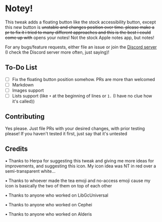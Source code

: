 # Notey!
This tweak adds a floating button like the stock accessibility button, except this new button is ~~unstable and changes position over time. please make a pr to fix it i tried to many different approaches and this is the best i could come up with~~ opens your notes! Not the stock Apple notes app, but notes!

For any bugs/feature requests, either file an issue or join the [Discord server](https://discord.gg/mZZhnRDGeg) (I check the Discord server more often, just saying)!

## To-Do List
- [ ] Fix the floating button position somehow. PRs are more than welcomed
- [ ] Markdown
- [ ] Images support
- [ ] Lists support (like `•` at the beginning of lines or `1.` (I have no clue how it's called))

## Contributing
Yes please. Just file PRs with your desired changes, with prior testing please! If you haven't tested it first, just say that it's untested

## Credits
• Thanks to Herpa for suggesting this tweak and giving me more ideas for improvements, and suggesting this icon. My icon idea was NT in red over a semi-transparent white...

• Thanks to whoever made the tea emoji and no-access emoji cause my icon is basically the two of them on top of each other

• Thanks to anyone who worked on LibGcUniversal

• Thanks to anyone who worked on Cephei

• Thanks to anyone who worked on Alderis